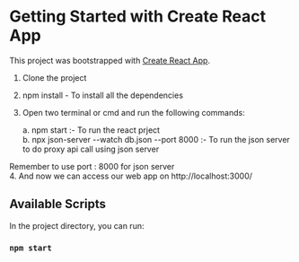 # Getting Started with Create React App

This project was bootstrapped with [Create React App](https://github.com/facebook/create-react-app).

1. Clone the project
2. npm install - To install all the dependencies
3. Open two terminal or cmd and run the following commands: <br />
   
    a. npm start   :- To run the react prject <br />
    b. npx json-server --watch db.json --port 8000    :- To run the json server to do proxy api call using json server <br />

Remember to use port : 8000 for json server <br/>
4. And now we can access our web app on http://localhost:3000/

## Available Scripts

In the project directory, you can run:

### `npm start`

